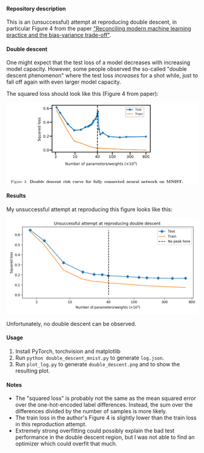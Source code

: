 #### Repository description

This is an (unsuccessful) attempt at reproducing double descent, in particular Figure 4 from the paper ["Reconciling modern machine learning practice
and the bias-variance trade-off"](https://arxiv.org/pdf/1812.11118.pdf).

#### Double descent

One might expect that the test loss of a model decreases with increasing model capacity. However, some people observed the so-called "double descent phenomenon" where the test loss *increases* for a shot while, just to fall off again with even larger model capacity.

The squared loss should look like this (Figure 4 from paper):

![](https://raw.githubusercontent.com/99991/double-descent/main/figures/paper_double_descent.png)

#### Results

My unsuccessful attempt at reproducing this figure looks like this:

![](https://raw.githubusercontent.com/99991/double-descent/main/figures/double_descent.png)

Unfortunately, no double descent can be observed.

#### Usage

1. Install PyTorch, torchvision and matplotlib
2. Run `python double_descent_mnist.py` to generate `log.json`.
3. Run `plot_log.py` to generate `double_descent.png` and to show the resulting plot.

#### Notes

* The "squared loss" is probably not the same as the mean squared error over the one-hot-encoded label differences. Instead, the sum over the differences divided by the number of samples is more likely.
* The train loss in the author's Figure 4 is slightly lower than the train loss in this reproduction attempt.
* Extremely strong overfitting could possibly explain the bad test performance in the double descent region, but I was not able to find an optimizer which could overfit that much.
